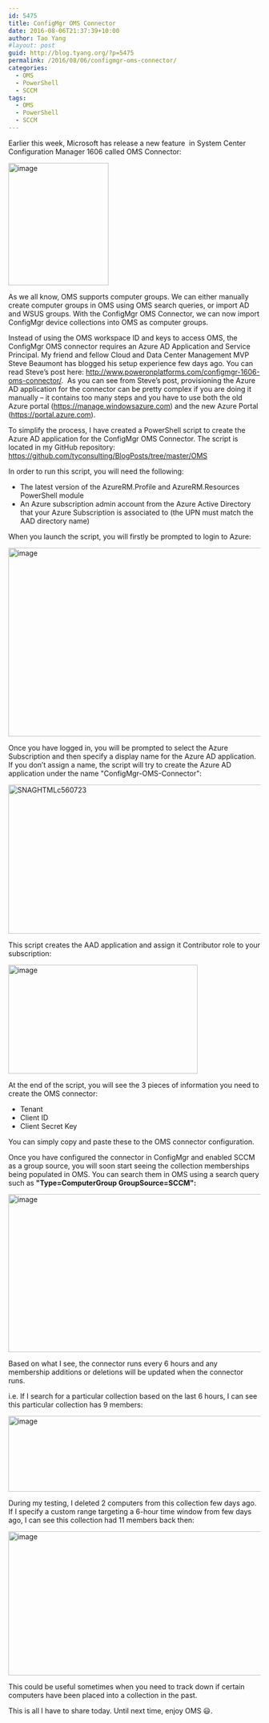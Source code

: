 ```yaml
---
id: 5475
title: ConfigMgr OMS Connector
date: 2016-08-06T21:37:39+10:00
author: Tao Yang
#layout: post
guid: http://blog.tyang.org/?p=5475
permalink: /2016/08/06/configmgr-oms-connector/
categories:
  - OMS
  - PowerShell
  - SCCM
tags:
  - OMS
  - PowerShell
  - SCCM
---
```

Earlier this week, Microsoft has release a new feature  in System Center Configuration Manager 1606 called OMS Connector:

<a href="http://blog.tyang.org/wp-content/uploads/2016/08/image.png"><img style="padding-top: 0px; padding-left: 0px; margin: 0px; padding-right: 0px; border: 0px;" title="image" src="http://blog.tyang.org/wp-content/uploads/2016/08/image_thumb.png" alt="image" width="200" height="244" border="0" /></a>

As we all know, OMS supports computer groups. We can either manually create computer groups in OMS using OMS search queries, or import AD and WSUS groups. With the ConfigMgr OMS Connector, we can now import ConfigMgr device collections into OMS as computer groups.

Instead of using the OMS workspace ID and keys to access OMS, the ConfigMgr OMS connector requires an Azure AD Application and Service Principal. My friend and fellow Cloud and Data Center Management MVP Steve Beaumont has blogged his setup experience few days ago. You can read Steve’s post here: <a title="http://www.poweronplatforms.com/configmgr-1606-oms-connector/" href="http://www.poweronplatforms.com/configmgr-1606-oms-connector/">http://www.poweronplatforms.com/configmgr-1606-oms-connector/</a>.  As you can see from Steve’s post, provisioning the Azure AD application for the connector can be pretty complex if you are doing it manually – it contains too many steps and you have to use both the old Azure portal (<a href="https://manage.windowsazure.com">https://manage.windowsazure.com</a>) and the new Azure Portal (<a href="https://portal.azure.com">https://portal.azure.com</a>).

To simplify the process, I have created a PowerShell script to create the Azure AD application for the ConfigMgr OMS Connector. The script is located in my GitHub repository: <a title="https://github.com/tyconsulting/BlogPosts/tree/master/OMS" href="https://github.com/tyconsulting/BlogPosts/tree/master/OMS">https://github.com/tyconsulting/BlogPosts/tree/master/OMS</a>

In order to run this script, you will need the following:

 * The latest version of the AzureRM.Profile and AzureRM.Resources PowerShell module
 * An Azure subscription admin account from the Azure Active Directory that your Azure Subscription is associated to (the UPN must match the AAD directory name)

When you launch the script, you will firstly be prompted to login to Azure:

<a href="http://blog.tyang.org/wp-content/uploads/2016/08/image-1.png"><img style="padding-top: 0px; padding-left: 0px; padding-right: 0px; border: 0px;" title="image" src="http://blog.tyang.org/wp-content/uploads/2016/08/image_thumb-1.png" alt="image" width="520" height="376" border="0" /></a>

Once you have logged in, you will be prompted to select the Azure Subscription and then specify a display name for the Azure AD application. If you don’t assign a name, the script will try to create the Azure AD application under the name "ConfigMgr-OMS-Connector":

<a href="http://blog.tyang.org/wp-content/uploads/2016/08/SNAGHTMLc560723.png"><img style="padding-top: 0px; padding-left: 0px; padding-right: 0px; border: 0px;" title="SNAGHTMLc560723" src="http://blog.tyang.org/wp-content/uploads/2016/08/SNAGHTMLc560723_thumb.png" alt="SNAGHTMLc560723" width="700" height="297" border="0" /></a>

This script creates the AAD application and assign it Contributor role to your subscription:

<a href="http://blog.tyang.org/wp-content/uploads/2016/08/image-2.png"><img style="padding-top: 0px; padding-left: 0px; padding-right: 0px; border: 0px;" title="image" src="http://blog.tyang.org/wp-content/uploads/2016/08/image_thumb-2.png" alt="image" width="378" height="217" border="0" /></a>

At the end of the script, you will see the 3 pieces of information you need to create the OMS connector:

 * Tenant
 * Client ID
 * Client Secret Key

You can simply copy and paste these to the OMS connector configuration.

Once you have configured the connector in ConfigMgr and enabled SCCM as a group source, you will soon start seeing the collection memberships being populated in OMS. You can search them in OMS using a search query such as **"Type=ComputerGroup GroupSource=SCCM":**

<a href="http://blog.tyang.org/wp-content/uploads/2016/08/image-3.png"><img style="padding-top: 0px; padding-left: 0px; padding-right: 0px; border: 0px;" title="image" src="http://blog.tyang.org/wp-content/uploads/2016/08/image_thumb-3.png" alt="image" width="675" height="315" border="0" /></a>

Based on what I see, the connector runs every 6 hours and any membership additions or deletions will be updated when the connector runs.

i.e. If I search for a particular collection based on the last 6 hours, I can see this particular collection has 9 members:

<a href="http://blog.tyang.org/wp-content/uploads/2016/08/image-4.png"><img style="padding-top: 0px; padding-left: 0px; padding-right: 0px; border: 0px;" title="image" src="http://blog.tyang.org/wp-content/uploads/2016/08/image_thumb-4.png" alt="image" width="591" height="151" border="0" /></a>

During my testing, I deleted 2 computers from this collection few days ago. If I specify a custom range targeting a 6-hour time window from few days ago, I can see this collection had 11 members back then:

<a href="http://blog.tyang.org/wp-content/uploads/2016/08/image-5.png"><img style="padding-top: 0px; padding-left: 0px; padding-right: 0px; border: 0px;" title="image" src="http://blog.tyang.org/wp-content/uploads/2016/08/image_thumb-5.png" alt="image" width="583" height="287" border="0" /></a>

This could be useful sometimes when you need to track down if certain computers have been placed into a collection in the past.

This is all I have to share today. Until next time, enjoy OMS :smiley:.